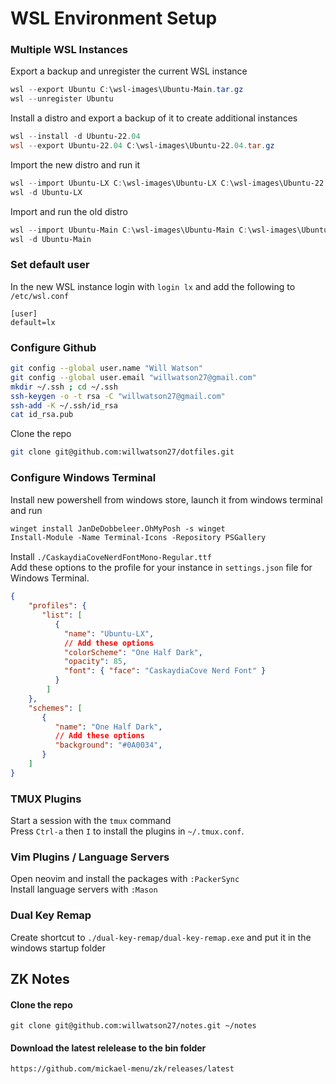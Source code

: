# WSL Environment Setup

### Multiple WSL Instances

Export a backup and unregister the current WSL instance
```powershell
wsl --export Ubuntu C:\wsl-images\Ubuntu-Main.tar.gz
wsl --unregister Ubuntu
```

Install a distro and export a backup of it to create additional instances
```powershell
wsl --install -d Ubuntu-22.04
wsl --export Ubuntu-22.04 C:\wsl-images\Ubuntu-22.04.tar.gz
```

Import the new distro and run it
```powershell
wsl --import Ubuntu-LX C:\wsl-images\Ubuntu-LX C:\wsl-images\Ubuntu-22.04.tar.gz
wsl -d Ubuntu-LX
```

Import and run the old distro
```powershell
wsl --import Ubuntu-Main C:\wsl-images\Ubuntu-Main C:\wsl-images\Ubuntu-Main.tar.gz
wsl -d Ubuntu-Main
```

### Set default user
In the new WSL instance login with `login lx` and add the following to `/etc/wsl.conf`
```
[user]
default=lx
```

### Configure Github
```bash
git config --global user.name "Will Watson"
git config --global user.email "willwatson27@gmail.com"
mkdir ~/.ssh ; cd ~/.ssh
ssh-keygen -o -t rsa -C "willwatson27@gmail.com"
ssh-add -K ~/.ssh/id_rsa
cat id_rsa.pub
```

Clone the repo
```bash
git clone git@github.com:willwatson27/dotfiles.git
```

### Configure Windows Terminal
Install new powershell from windows store, launch it from windows terminal and run
```ps
winget install JanDeDobbeleer.OhMyPosh -s winget
Install-Module -Name Terminal-Icons -Repository PSGallery
```

Install `./CaskaydiaCoveNerdFontMono-Regular.ttf` \
Add these options to the profile for your instance in `settings.json` file for Windows Terminal.
```json
{
    "profiles": {
       "list": [
          {
            "name": "Ubuntu-LX",
            // Add these options
            "colorScheme": "One Half Dark",
            "opacity": 85,
            "font": { "face": "CaskaydiaCove Nerd Font" }
          }
        ]
    },
    "schemes": [
       {
          "name": "One Half Dark",
          // Add these options
          "background": "#0A0034",
       }
    ]
}
```


### TMUX Plugins
Start a session with the `tmux` command \
Press `Ctrl-a` then `I` to install the plugins in `~/.tmux.conf`.

### Vim Plugins / Language Servers
Open neovim and install the packages with `:PackerSync` \
Install language servers with `:Mason`

### Dual Key Remap
Create shortcut to `./dual-key-remap/dual-key-remap.exe` and put it in the windows startup folder

## ZK Notes
#### Clone the repo
`git clone git@github.com:willwatson27/notes.git ~/notes`
#### Download the latest relelease to the bin folder
`https://github.com/mickael-menu/zk/releases/latest`


